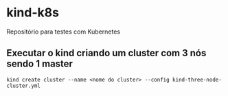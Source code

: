 # kind-k8s

Repositório para testes com Kubernetes

## Executar o kind criando um cluster com 3 nós sendo 1 master

```kind
kind create cluster --name <nome do cluster> --config kind-three-node-cluster.yml
```
